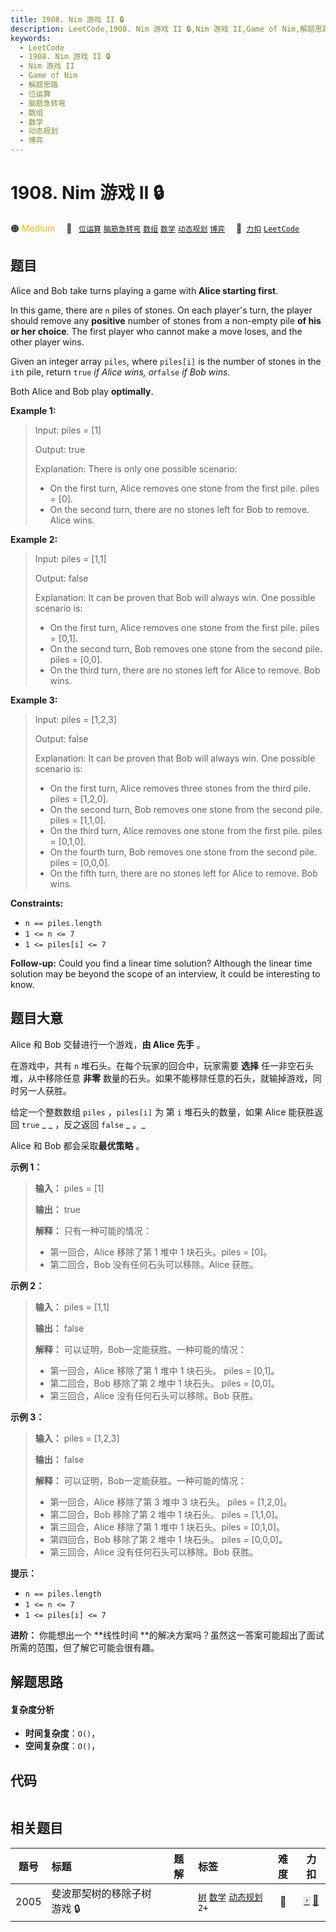 ```yaml
---
title: 1908. Nim 游戏 II 🔒
description: LeetCode,1908. Nim 游戏 II 🔒,Nim 游戏 II,Game of Nim,解题思路,位运算,脑筋急转弯,数组,数学,动态规划,博弈
keywords:
  - LeetCode
  - 1908. Nim 游戏 II 🔒
  - Nim 游戏 II
  - Game of Nim
  - 解题思路
  - 位运算
  - 脑筋急转弯
  - 数组
  - 数学
  - 动态规划
  - 博弈
---
```


# 1908. Nim 游戏 II 🔒

🟠 <font color=#ffb800>Medium</font>&emsp; 🔖&ensp; [`位运算`](/tag/bit-manipulation.md) [`脑筋急转弯`](/tag/brainteaser.md) [`数组`](/tag/array.md) [`数学`](/tag/math.md) [`动态规划`](/tag/dynamic-programming.md) [`博弈`](/tag/game-theory.md)&emsp; 🔗&ensp;[`力扣`](https://leetcode.cn/problems/game-of-nim) [`LeetCode`](https://leetcode.com/problems/game-of-nim)

## 题目

Alice and Bob take turns playing a game with **Alice starting first**.

In this game, there are `n` piles of stones. On each player's turn, the player
should remove any **positive** number of stones from a non-empty pile **of his
or her choice**. The first player who cannot make a move loses, and the other
player wins.

Given an integer array `piles`, where `piles[i]` is the number of stones in
the `ith` pile, return `true` _if Alice wins, or_`false` _if Bob wins_.

Both Alice and Bob play **optimally**.



**Example 1:**

> Input: piles = [1]
> 
> Output: true
> 
> Explanation: There is only one possible scenario:
> - On the first turn, Alice removes one stone from the first pile. piles = [0].
> - On the second turn, there are no stones left for Bob to remove. Alice wins.

**Example 2:**

> Input: piles = [1,1]
> 
> Output: false
> 
> Explanation: It can be proven that Bob will always win. One possible scenario is:
> - On the first turn, Alice removes one stone from the first pile. piles = [0,1].
> - On the second turn, Bob removes one stone from the second pile. piles = [0,0].
> - On the third turn, there are no stones left for Alice to remove. Bob wins.

**Example 3:**

> Input: piles = [1,2,3]
> 
> Output: false
> 
> Explanation: It can be proven that Bob will always win. One possible scenario is:
> - On the first turn, Alice removes three stones from the third pile. piles = [1,2,0].
> - On the second turn, Bob removes one stone from the second pile. piles = [1,1,0].
> - On the third turn, Alice removes one stone from the first pile. piles = [0,1,0].
> - On the fourth turn, Bob removes one stone from the second pile. piles = [0,0,0].
> - On the fifth turn, there are no stones left for Alice to remove. Bob wins.



**Constraints:**

  * `n == piles.length`
  * `1 <= n <= 7`
  * `1 <= piles[i] <= 7`



**Follow-up:** Could you find a linear time solution? Although the linear time
solution may be beyond the scope of an interview, it could be interesting to
know.


## 题目大意

Alice 和 Bob 交替进行一个游戏，**由 Alice 先手** 。

在游戏中，共有 `n` 堆石头。在每个玩家的回合中，玩家需要 **选择** 任一非空石头堆，从中移除任意 **非零**
数量的石头。如果不能移除任意的石头，就输掉游戏，同时另一人获胜。

给定一个整数数组 `piles` ，`piles[i]` 为 第 `i` 堆石头的数量，如果 Alice 能获胜返回 `true` _ _ ，反之返回
`false` _  。_

Alice 和 Bob 都会采取**最优策略** 。



**示例 1：**

> 
> 
> 
> 
> 
> **输入：** piles = [1]
> 
> **输出：** true
> 
> **解释：** 只有一种可能的情况：
> - 第一回合，Alice 移除了第 1 堆中 1 块石头。piles = [0]。
> - 第二回合，Bob 没有任何石头可以移除。Alice 获胜。
> 
> 

**示例  2：**

> 
> 
> 
> 
> 
> **输入：** piles = [1,1]
> 
> **输出：** false
> 
> **解释：** 可以证明，Bob一定能获胜。一种可能的情况：
> - 第一回合，Alice 移除了第 1 堆中 1 块石头。 piles = [0,1]。
> - 第二回合，Bob 移除了第 2 堆中 1 块石头。 piles = [0,0]。
> - 第三回合，Alice 没有任何石头可以移除。Bob 获胜。
> 
> 

**示例 3：**

> 
> 
> 
> 
> 
> **输入：** piles = [1,2,3]
> 
> **输出：** false
> 
> **解释：** 可以证明，Bob一定能获胜。一种可能的情况：
> - 第一回合，Alice 移除了第 3 堆中 3 块石头。 piles = [1,2,0]。
> - 第二回合，Bob 移除了第 2 堆中 1 块石头。 piles = [1,1,0]。
> - 第三回合，Alice 移除了第 1 堆中 1 块石头。piles = [0,1,0]。
> - 第四回合，Bob 移除了第 2 堆中 1 块石头。 piles = [0,0,0]。
> - 第三回合，Alice 没有任何石头可以移除。Bob 获胜。



**提示：**

  * `n == piles.length`
  * `1 <= n <= 7`
  * `1 <= piles[i] <= 7`



**进阶：** 你能想出一个 **线性时间  **的解决方案吗？虽然这一答案可能超出了面试所需的范围，但了解它可能会很有趣。


## 解题思路

#### 复杂度分析

- **时间复杂度**：`O()`，
- **空间复杂度**：`O()`，

## 代码

```javascript

```

## 相关题目

<!-- prettier-ignore -->
| 题号 | 标题 | 题解 | 标签 | 难度 | 力扣 |
| :------: | :------ | :------: | :------ | :------: | :------: |
| 2005 | 斐波那契树的移除子树游戏 🔒 |  |  [`树`](/tag/tree.md) [`数学`](/tag/math.md) [`动态规划`](/tag/dynamic-programming.md) `2+` | 🔴 | [🀄️](https://leetcode.cn/problems/subtree-removal-game-with-fibonacci-tree) [🔗](https://leetcode.com/problems/subtree-removal-game-with-fibonacci-tree) |